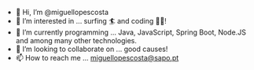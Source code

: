 - 👋 Hi, I’m @miguellopescosta
- 👀 I’m interested in ... surfing 🏄 and coding 👨‍💻!
- 🌱 I’m currently programming ... Java, JavaScript, Spring Boot, Node.JS and among many other technologies.
- 💞️ I’m looking to collaborate on ... good causes!
- 📫 How to reach me ... miguellopescosta@sapo.pt

<!---
miguellopescosta/miguellopescosta is a ✨ special ✨ repository because its `README.md` (this file) appears on your GitHub profile.
You can click the Preview link to take a look at your changes.
--->

